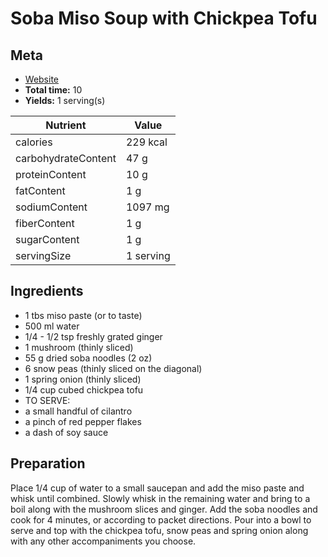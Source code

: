 # Soba Miso Soup with Chickpea Tofu

## Meta

- [Website](https://www.deliciouseveryday.com/soba-miso-soup-chickpea-tofu/)
- **Total time:** 10
- **Yields:** 1 serving(s)

|Nutrient|Value|
|-|-|
|calories|229 kcal|
|carbohydrateContent|47 g|
|proteinContent|10 g|
|fatContent|1 g|
|sodiumContent|1097 mg|
|fiberContent|1 g|
|sugarContent|1 g|
|servingSize|1 serving|

## Ingredients

- 1 tbs miso paste (or to taste)
- 500 ml water
- 1/4 - 1/2 tsp freshly grated ginger
- 1 mushroom (thinly sliced)
- 55 g dried soba noodles (2 oz)
- 6 snow peas (thinly sliced on the diagonal)
- 1 spring onion (thinly sliced)
- 1/4 cup cubed chickpea tofu
- TO SERVE:
- a small handful of cilantro
- a pinch of red pepper flakes
- a dash of soy sauce

## Preparation

Place 1/4 cup of water to a small saucepan and add the miso paste and whisk until combined. Slowly whisk in the remaining water and bring to a boil along with the mushroom slices and ginger. Add the soba noodles and cook for 4 minutes, or according to packet directions.
Pour into a bowl to serve and top with the chickpea tofu, snow peas and spring onion along with any other accompaniments you choose.
